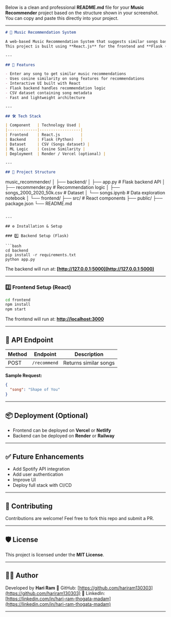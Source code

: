 Below is a clean and professional **README.md** file for your **Music Recommender** project based on the structure shown in your screenshot. You can copy and paste this directly into your project.

---

```markdown
# 🎵 Music Recommendation System

A web-based Music Recommendation System that suggests similar songs based on user input.  
This project is built using **React.js** for the frontend and **Flask (Python)** for the backend.

---

## 🚀 Features

- Enter any song to get similar music recommendations  
- Uses cosine similarity on song features for recommendations  
- Interactive UI built with React  
- Flask backend handles recommendation logic  
- CSV dataset containing song metadata  
- Fast and lightweight architecture  

---

## 🛠 Tech Stack

| Component   | Technology Used |
|-------------|------------------|
| Frontend    | React.js         |
| Backend     | Flask (Python)   |
| Dataset     | CSV (Songs dataset) |
| ML Logic    | Cosine Similarity |
| Deployment  | Render / Vercel (optional) |

---

## 📁 Project Structure

```

music_recommender/
│
├── backend/
│   ├── app.py              # Flask backend API
│   ├── recommender.py      # Recommendation logic
│   ├── songs_2000_2020_50k.csv # Dataset
│   └── songs.ipynb         # Data exploration notebook
│
└── frontend/
├── src/                # React components
├── public/
├── package.json
└── README.md

````

---

## ⚙️ Installation & Setup

### 1️⃣ Backend Setup (Flask)

```bash
cd backend
pip install -r requirements.txt
python app.py
````

The backend will run at:
**[http://127.0.0.1:5000](http://127.0.0.1:5000)**

---

### 2️⃣ Frontend Setup (React)

```bash
cd frontend
npm install
npm start
```

The frontend will run at:
**[http://localhost:3000](http://localhost:3000)**

---

## 🔗 API Endpoint

| Method | Endpoint     | Description           |
| ------ | ------------ | --------------------- |
| POST   | `/recommend` | Returns similar songs |

**Sample Request:**

```json
{
  "song": "Shape of You"
}
```

---

## 📦 Deployment (Optional)

* Frontend can be deployed on **Vercel** or **Netlify**
* Backend can be deployed on **Render** or **Railway**

---

## ✅ Future Enhancements

* Add Spotify API integration
* Add user authentication
* Improve UI
* Deploy full stack with CI/CD

---

## 🤝 Contributing

Contributions are welcome!
Feel free to fork this repo and submit a PR.

---

## 🛡 License

This project is licensed under the **MIT License**.

---

## 👨‍💻 Author

Developed by **Hari Ram**
🔗 GitHub: [https://github.com/hariram130303](https://github.com/hariram130303)
🔗 LinkedIn: [https://linkedin.com/in/hari-ram-thogata-madam](https://linkedin.com/in/hari-ram-thogata-madam)

---

```

